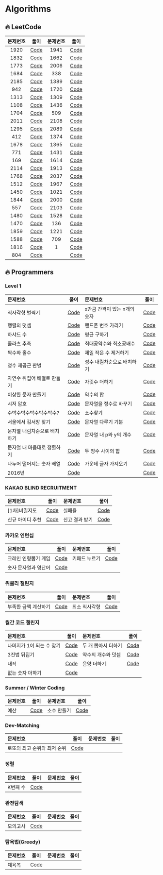 # Algorithms

## 🔥 LeetCode

| 문제번호 |                                                        풀이                                                         | 문제번호 |                                                          풀이                                                          |
| :------: | :-----------------------------------------------------------------------------------------------------------------: | :------: | :--------------------------------------------------------------------------------------------------------------------: |
|   1920   |           [Code](https://github.com/oooezy/Algorithms/blob/main/LeetCode/BuildArrayfromPermutation.swift)           |   1941   | [Code](https://github.com/oooezy/Algorithms/blob/main/LeetCode/CheckIfAllCharactersHaveEqualNumberOfOccurrences.swift) |
|   1832   |          [Code](https://github.com/oooezy/Algorithms/blob/main/LeetCode/CheckIfTheSentenceIsPangram.swift)          |   1662   |       [Code](https://github.com/oooezy/Algorithms/blob/main/LeetCode/CheckIfTwoStringArraysAreEquivalent.swift)        |
|   1773   |            [Code](https://github.com/oooezy/Algorithms/blob/main/LeetCode/CountItemsMatchingARule.swift)            |   2006   |    [Code](https://github.com/oooezy/Algorithms/blob/main/LeetCode/CountNumberOfPairsWithAbsoluteDifferenceK.swift)     |
|   1684   |       [Code](https://github.com/oooezy/Algorithms/blob/main/LeetCode/CountTheNumberOfConsistentStrings.swift)       |   338    |                   [Code](https://github.com/oooezy/Algorithms/blob/main/LeetCode/CountingBits.swift)                   |
|   2185   |         [Code](https://github.com/oooezy/Algorithms/blob/main/LeetCode/CountingWordsWithAGivenPrefix.swift)         |   1389   |         [Code](https://github.com/oooezy/Algorithms/blob/main/LeetCode/CreateTargetArrayInTheGivenOrder.swift)         |
|   942    |                 [Code](https://github.com/oooezy/Algorithms/blob/main/LeetCode/DIStringMatch.swift)                 |   1720   |                 [Code](https://github.com/oooezy/Algorithms/blob/main/LeetCode/DecodeXORedArray.swift)                 |
|   1313   |        [Code](https://github.com/oooezy/Algorithms/blob/main/LeetCode/DecompressRun-LengthEncodedList.swift)        |   1309   |    [Code](https://github.com/oooezy/Algorithms/blob/main/LeetCode/DecryptStringFromAlphabetToIntegerMapping.swift)     |
|   1108   |             [Code](https://github.com/oooezy/Algorithms/blob/main/LeetCode/DefangingAnIPAddress.swift)              |   1436   |                 [Code](https://github.com/oooezy/Algorithms/blob/main/LeetCode/DestinationCity.swift)                  |
|   1704   |        [Code](https://github.com/oooezy/Algorithms/blob/main/LeetCode/DetermineIfStringHalvesAreAlike.swift)        |   509    |                 [Code](https://github.com/oooezy/Algorithms/blob/main/LeetCode/FibonacciNumber.swift)                  |
|   2011   | [Code](https://github.com/oooezy/Algorithms/blob/main/LeetCode/FinalValueOfVariableAfterPerformingOperations.swift) |   2108   |       [Code](https://github.com/oooezy/Algorithms/blob/main/LeetCode/FindFirstPalindromicStringInTheArray.swift)       |
|   1295   |       [Code](https://github.com/oooezy/Algorithms/blob/main/LeetCode/FindNumbersWithEvenNumberOfDigits.swift)       |   2089   |        [Code](https://github.com/oooezy/Algorithms/blob/main/LeetCode/FindTargetIndicesAfterSortingArray.swift)        |
|   412    |                   [Code](https://github.com/oooezy/Algorithms/blob/main/LeetCode/FizzBuzz.swift)                    |   1374   |  [Code](https://github.com/oooezy/Algorithms/blob/main/LeetCode/GenerateAStringWithCharactersThatHaveOddCounts.swift)  |
|   1678   |           [Code](https://github.com/oooezy/Algorithms/blob/main/LeetCode/GoalParserInterpretation.swift)            |   1365   |   [Code](https://github.com/oooezy/Algorithms/blob/main/LeetCode/HowManyNumbersAreSmallerThanTheCurrentNumber.swift)   |
|   771    |                [Code](https://github.com/oooezy/Algorithms/blob/main/LeetCode/JewelsAndStones.swift)                |   1431   |        [Code](https://github.com/oooezy/Algorithms/blob/main/LeetCode/KidsWithTheGreatestNumberOfCandies.swift)        |
|   169    |                [Code](https://github.com/oooezy/Algorithms/blob/main/LeetCode/MajorityElement.swift)                |   1614   |       [Code](https://github.com/oooezy/Algorithms/blob/main/LeetCode/MaximumNestingDepthOfTheParentheses.swift)        |
|   2114   |     [Code](https://github.com/oooezy/Algorithms/blob/main/LeetCode/MaximumNumberOfWordsFoundInSentences.swift)      |   1913   |     [Code](https://github.com/oooezy/Algorithms/blob/main/LeetCode/MaximumProductDifferenceBetweenTwoPairs.swift)      |
|   1768   |            [Code](https://github.com/oooezy/Algorithms/blob/main/LeetCode/MergeStringsAlternately.swift)            |   2037   |        [Code](https://github.com/oooezy/Algorithms/blob/main/LeetCode/MinimumNumberOfMovesToSeatEveryone.swift)        |
|   1512   |               [Code](https://github.com/oooezy/Algorithms/blob/main/LeetCode/NumberOfGoodPairs.swift)               |   1967   |   [Code](https://github.com/oooezy/Algorithms/blob/main/LeetCode/NumberOfStringsThatAppearAsSubstringsInWord.swift)    |
|   1450   |   [Code](https://github.com/oooezy/Algorithms/blob/main/LeetCode/NumberOfStudentsDoingHomeworkAtAGivenTime.swift)   |   1021   |            [Code](https://github.com/oooezy/Algorithms/blob/main/LeetCode/RemoveOutermostParentheses.swift)            |
|   1844   |        [Code](https://github.com/oooezy/Algorithms/blob/main/LeetCode/ReplaceAllDigitsWithCharacters.swift)         |   2000   |               [Code](https://github.com/oooezy/Algorithms/blob/main/LeetCode/ReversePrefixOfWord.swift)                |
|   557    |           [Code](https://github.com/oooezy/Algorithms/blob/main/LeetCode/ReverseWordsInAStringIII.swift)            |   2103   |                   [Code](https://github.com/oooezy/Algorithms/blob/main/LeetCode/RingsAndRods.swift)                   |
|   1480   |              [Code](https://github.com/oooezy/Algorithms/blob/main/LeetCode/RunningSumOf1dArray.swift)              |   1528   |              [Code](https://github.com/oooezy/Algorithms/commit/2b00f021f7d5e7bdb0d671c938e7eaebf89a5b6c)              |
|   1470   |                [Code](https://github.com/oooezy/Algorithms/blob/main/LeetCode/ShuffleTheArray.swift)                |   136    |                   [Code](https://github.com/oooezy/Algorithms/blob/main/LeetCode/SingleNumber.swift)                   |
|   1859   |              [Code](https://github.com/oooezy/Algorithms/blob/main/LeetCode/SortingTheSentence.swift)               |   1221   |          [Code](https://github.com/oooezy/Algorithms/blob/main/LeetCode/SplitAStringInBalancedStrings.swift)           |
|   1588   |          [Code](https://github.com/oooezy/Algorithms/blob/main/LeetCode/SumOfAllOddLengthSubarrays.swift)           |   709    |                   [Code](https://github.com/oooezy/Algorithms/blob/main/LeetCode/ToLowerCase.swift)                    |
|   1816   |               [Code](https://github.com/oooezy/Algorithms/blob/main/LeetCode/TruncateSentence.swift)                |    1     |                      [Code](https://github.com/oooezy/Algorithms/blob/main/LeetCode/TwoSum.swift)                      |
|   804    |             [Code](https://github.com/oooezy/Algorithms/blob/main/LeetCode/UniqueMorseCodeWords.swift)              |          |                                                        [Code]()                                                        |

## 🔥 Programmers

### Level 1

| 문제번호                     |   풀이   | 문제번호                     |   풀이   |
| :--------------------------- | :------: | :--------------------------- | :------: |
| 직사각형 별찍기              | [Code]() | x만큼 간격이 있는 n개의 숫자 | [Code]() |
| 행렬의 덧셈                  | [Code]() | 핸드폰 번호 가리기           | [Code]() |
| 하샤드 수                    | [Code]() | 평균 구하기                  | [Code]() |
| 콜라츠 추측                  | [Code]() | 최대공약수와 최소공배수      | [Code]() |
| 짝수와 홀수                  | [Code]() | 제일 작은 수 제거하기        | [Code]() |
| 정수 제곱근 판별             | [Code]() | 정수 내림차순으로 배치하기   | [Code]() |
| 자연수 뒤집어 배열로 만들기  | [Code]() | 자릿수 더하기                | [Code]() |
| 이상한 문자 만들기           | [Code]() | 약수의 합                    | [Code]() |
| 시저 암호                    | [Code]() | 문자열을 정수로 바꾸기       | [Code]() |
| 수박수박수박수박수박수?      | [Code]() | 소수찾기                     | [Code]() |
| 서울에서 김서방 찾기         | [Code]() | 문자열 다루기 기분           | [Code]() |
| 문자열 내림차순으로 배치하기 | [Code]() | 문자열 내 p와 y의 개수       | [Code]() |
| 문자열 내 마음대로 정렬하기  | [Code]() | 두 정수 사이의 합            | [Code]() |
| 나누어 떨어지는 숫자 배열    | [Code]() | 가운데 글자 가져오기         | [Code]() |
| 2016년                       | [Code]() |                              | [Code]() |

### KAKAO BLIND RECRUITMENT

| 문제번호         |   풀이   | 문제번호       |   풀이   |
| :--------------- | :------: | :------------- | :------: |
| [1차]비밀지도    | [Code]() | 실패율         | [Code]() |
| 신규 아이디 추천 | [Code]() | 신고 결과 받기 | [Code]() |

### 카카오 인턴십

| 문제번호             |   풀이   | 문제번호      |   풀이   |
| :------------------- | :------: | :------------ | :------: |
| 크레인 인형뽑기 게임 | [Code]() | 키패드 누르기 | [Code]() |
| 숫자 문자열과 영단어 | [Code]() |

### 위클리 챌린지

| 문제번호             |   풀이   | 문제번호      |   풀이   |
| :------------------- | :------: | :------------ | :------: |
| 부족한 금액 계산하기 | [Code]() | 최소 직사각형 | [Code]() |

### 월간 코드 챌린지

| 문제번호                  |   풀이   | 문제번호            |   풀이   |
| :------------------------ | :------: | :------------------ | :------: |
| 나머지가 1이 되는 수 찾기 | [Code]() | 두 개 뽑아서 더하기 | [Code]() |
| 3진법 뒤집기              | [Code]() | 약수의 개수와 덧셈  | [Code]() |
| 내적                      | [Code]() | 음양 더하기         | [Code]() |
| 없는 숫자 더하기          | [Code]() |

### Summer / Winter Coding

| 문제번호 |   풀이   | 문제번호    |   풀이   |
| :------- | :------: | :---------- | :------: |
| 예산     | [Code]() | 소수 만들기 | [Code]() |

### Dev-Matching

| 문제번호                     |   풀이   | 문제번호 | 풀이 |
| :--------------------------- | :------: | :------- | :--: |
| 로또의 최고 순위와 최저 순위 | [Code]() |

### 정렬

| 문제번호 |   풀이   | 문제번호 | 풀이 |
| :------- | :------: | :------- | :--: |
| K번째 수 | [Code]() |

### 완전탐색

| 문제번호 |   풀이   | 문제번호 | 풀이 |
| :------- | :------: | :------- | :--: |
| 모의고사 | [Code]() |

### 탐욕법(Greedy)

| 문제번호 |   풀이   | 문제번호 | 풀이 |
| :------- | :------: | :------- | :--: |
| 체육복   | [Code]() |
